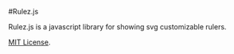 #Rulez.js

Rulez.js is a javascript library for showing svg customizable rulers.
  
[MIT License](http://opensource.org/licenses/mit-license.php).
